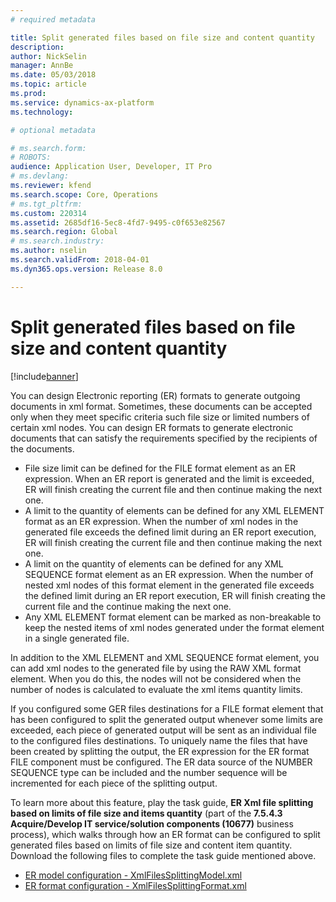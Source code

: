 ```yaml
---
# required metadata

title: Split generated files based on file size and content quantity
description: 
author: NickSelin
manager: AnnBe
ms.date: 05/03/2018
ms.topic: article
ms.prod: 
ms.service: dynamics-ax-platform
ms.technology: 

# optional metadata

# ms.search.form: 
# ROBOTS: 
audience: Application User, Developer, IT Pro
# ms.devlang: 
ms.reviewer: kfend
ms.search.scope: Core, Operations
# ms.tgt_pltfrm: 
ms.custom: 220314
ms.assetid: 2685df16-5ec8-4fd7-9495-c0f653e82567
ms.search.region: Global
# ms.search.industry: 
ms.author: nselin
ms.search.validFrom: 2018-04-01
ms.dyn365.ops.version: Release 8.0

---
```


# Split generated files based on file size and content quantity

[!include[banner](../includes/banner.md)]

You can design Electronic reporting (ER) formats to generate outgoing documents in xml format. Sometimes, these documents can be accepted only when they meet specific criteria such file size or limited numbers of certain xml nodes. You can design ER formats to generate electronic documents that can satisfy the requirements specified by the recipients of the documents. 

  -	File size limit can be defined for the FILE format element as an ER expression. When an ER report is generated and the limit is exceeded, ER will finish creating the current file and then continue making the next one.
  -	A limit to the quantity of elements can be defined for any XML ELEMENT format as an ER expression. When the number of xml nodes in the generated file exceeds the defined limit during an ER report execution, ER will finish creating the current file and then continue making the next one.
  -	A limit on the quantity of elements can be defined for any XML SEQUENCE format element as an ER expression. When the number of nested xml nodes of this format element in the generated file exceeds the defined limit during an ER report execution, ER will finish creating the current file and the continue making the next one.
  -	Any XML ELEMENT format element can be marked as non-breakable to keep the nested items of xml nodes generated under the format element in a single generated file.

In addition to the XML ELEMENT and XML SEQUENCE format element, you can add xml nodes to the generated file by using the RAW XML format element. When you do this, the nodes will not be considered when the number of nodes is calculated to evaluate the xml items quantity limits. 

If you configured some GER files destinations for a FILE format element that has been configured to split the generated output whenever some limits are exceeded, each piece of generated output will be sent as an individual file to the configured files destinations. To uniquely name the files that have been created by splitting the output, the ER expression for the ER format FILE component must be configured. The ER data source of the NUMBER SEQUENCE type can be included and the number sequence will be incremented for each piece of the splitting output.

To learn more about this feature, play the task guide, **ER Xml file splitting based on limits of file size and items quantity** (part of the **7.5.4.3 Acquire/Develop IT service/solution components (10677)** business process), which walks through how an ER format can be configured to split generated files based on limits of file size and content item quantity.
Download the following files to complete the task guide mentioned above.

- [ER model configuration -	XmlFilesSplittingModel.xml](https://go.microsoft.com/fwlink/?linkid=874111) 
- [ER format configuration -	XmlFilesSplittingFormat.xml](https://go.microsoft.com/fwlink/?linkid=874111) 


